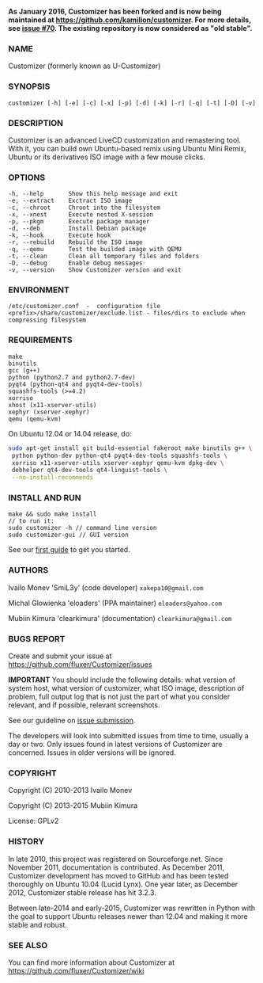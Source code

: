 **As January 2016, Customizer has been forked and is now being maintained at https://github.com/kamilion/customizer. For more details, see [issue #70](https://github.com/clearkimura/Customizer/issues/70). The existing repository is now considered as "old stable".**

### NAME

Customizer (formerly known as U-Customizer)


### SYNOPSIS

    customizer [-h] [-e] [-c] [-x] [-p] [-d] [-k] [-r] [-q] [-t] [-D] [-v]


### DESCRIPTION

Customizer is an advanced LiveCD customization and remastering tool. With it, you can build own
Ubuntu-based remix using Ubuntu Mini Remix, Ubuntu or its derivatives ISO image with a few mouse clicks.


### OPTIONS

    -h, --help       Show this help message and exit
    -e, --extract    Exctract ISO image
    -c, --chroot     Chroot into the filesystem
    -x, --xnest      Execute nested X-session
    -p, --pkgm       Execute package manager
    -d, --deb        Install Debian package
    -k, --hook       Execute hook
    -r, --rebuild    Rebuild the ISO image
    -q, --qemu       Test the builded image with QEMU
    -t, --clean      Clean all temporary files and folders
    -D, --debug      Enable debug messages
    -v, --version    Show Customizer version and exit


### ENVIRONMENT

    /etc/customizer.conf  -  configuration file
    <prefix>/share/customizer/exclude.list - files/dirs to exclude when compressing filesystem


### REQUIREMENTS

    make
    binutils
    gcc (g++)
    python (python2.7 and python2.7-dev)
    pyqt4 (python-qt4 and pyqt4-dev-tools)
    squashfs-tools (>=4.2)
    xorriso
    xhost (x11-xserver-utils)
    xephyr (xserver-xephyr)
    qemu (qemu-kvm)

On Ubuntu 12.04 or 14.04 release, do:
```sh
sudo apt-get install git build-essential fakeroot make binutils g++ \
 python python-dev python-qt4 pyqt4-dev-tools squashfs-tools \
 xorriso x11-xserver-utils xserver-xephyr qemu-kvm dpkg-dev \
 debhelper qt4-dev-tools qt4-linguist-tools \
 --no-install-recommends
```

### INSTALL AND RUN

    make && sudo make install
    // to run it: 
    sudo customizer -h // command line version
    sudo customizer-gui // GUI version

See our [first guide](https://github.com/clearkimura/Customizer/wiki/First-guide) to get you started.


### AUTHORS

Ivailo Monev 'SmiL3y' (code developer) `xakepa10@gmail.com`

Michal Glowienka 'eloaders' (PPA maintainer) `eloaders@yahoo.com`

Mubiin Kimura 'clearkimura' (documentation) `clearkimura@gmail.com`


### BUGS REPORT

Create and submit your issue at https://github.com/fluxer/Customizer/issues

**IMPORTANT** You should include the following details: what version of system host, 
what version of customizer, what ISO image, description of problem, full output log that is 
not just the part of what you consider relevant, and if possible, relevant screenshots.

See our guideline on [issue submission](https://github.com/clearkimura/Customizer/wiki/Issue-submission).

The developers will look into submitted issues from time to time, usually a day or two.
Only issues found in latest versions of Customizer are concerned. Issues in older versions
will be ignored.


### COPYRIGHT

Copyright (C) 2010-2013 Ivailo Monev

Copyright (C) 2013-2015 Mubiin Kimura

License: GPLv2


### HISTORY

In late 2010, this project was registered on Sourceforge.net. Since November 2011,
documentation is contributed. As December 2011, Customizer development has moved to
GitHub and has been tested thoroughly on Ubuntu 10.04 (Lucid Lynx). One year later, 
as December 2012, Customizer stable release has hit 3.2.3.

Between late-2014 and early-2015, Customizer was rewritten in Python with the goal to 
support Ubuntu releases newer than 12.04 and making it more stable and robust.


### SEE ALSO

You can find more information about Customizer at https://github.com/fluxer/Customizer/wiki
